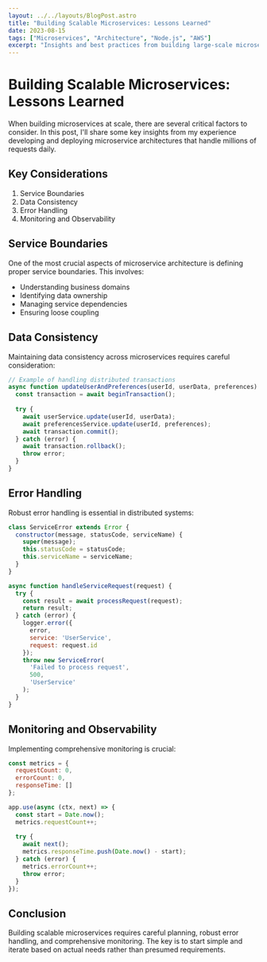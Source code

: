 ```yaml
---
layout: ../../layouts/BlogPost.astro
title: "Building Scalable Microservices: Lessons Learned"
date: 2023-08-15
tags: ["Microservices", "Architecture", "Node.js", "AWS"]
excerpt: "Insights and best practices from building large-scale microservice architectures"
---
```


# Building Scalable Microservices: Lessons Learned

When building microservices at scale, there are several critical factors to consider. In this post, I'll share some key insights from my experience developing and deploying microservice architectures that handle millions of requests daily.

## Key Considerations

1. Service Boundaries
2. Data Consistency
3. Error Handling
4. Monitoring and Observability

## Service Boundaries

One of the most crucial aspects of microservice architecture is defining proper service boundaries. This involves:

- Understanding business domains
- Identifying data ownership
- Managing service dependencies
- Ensuring loose coupling

## Data Consistency

Maintaining data consistency across microservices requires careful consideration:

```javascript
// Example of handling distributed transactions
async function updateUserAndPreferences(userId, userData, preferences) {
  const transaction = await beginTransaction();
  
  try {
    await userService.update(userId, userData);
    await preferencesService.update(userId, preferences);
    await transaction.commit();
  } catch (error) {
    await transaction.rollback();
    throw error;
  }
}
```

## Error Handling

Robust error handling is essential in distributed systems:

```javascript
class ServiceError extends Error {
  constructor(message, statusCode, serviceName) {
    super(message);
    this.statusCode = statusCode;
    this.serviceName = serviceName;
  }
}

async function handleServiceRequest(request) {
  try {
    const result = await processRequest(request);
    return result;
  } catch (error) {
    logger.error({
      error,
      service: 'UserService',
      request: request.id
    });
    throw new ServiceError(
      'Failed to process request',
      500,
      'UserService'
    );
  }
}
```

## Monitoring and Observability

Implementing comprehensive monitoring is crucial:

```javascript
const metrics = {
  requestCount: 0,
  errorCount: 0,
  responseTime: []
};

app.use(async (ctx, next) => {
  const start = Date.now();
  metrics.requestCount++;
  
  try {
    await next();
    metrics.responseTime.push(Date.now() - start);
  } catch (error) {
    metrics.errorCount++;
    throw error;
  }
});
```

## Conclusion

Building scalable microservices requires careful planning, robust error handling, and comprehensive monitoring. The key is to start simple and iterate based on actual needs rather than presumed requirements.
